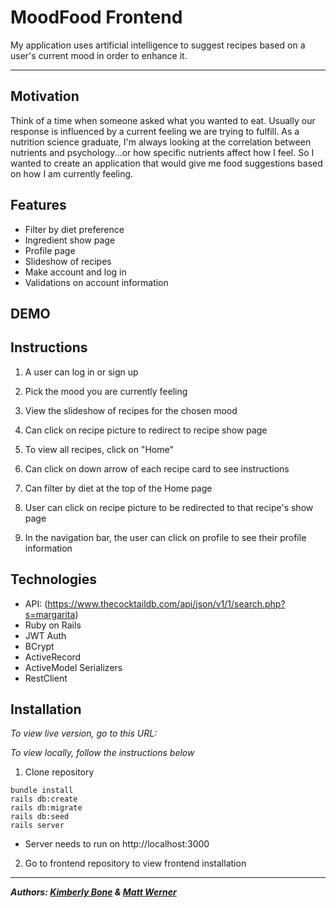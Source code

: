 # **MoodFood Frontend**

My application uses artificial intelligence to suggest recipes based on a user's current mood in order to enhance it.

---

## Motivation
Think of a time when someone asked what you wanted to eat. Usually our response is influenced by a current feeling we are trying to fulfill. As a nutrition science graduate, I'm always looking at the correlation between nutrients and psychology...or how specific nutrients affect how I feel. So I wanted to create an application that would give me food suggestions based on how I am currently feeling.

## Features

- Filter by diet preference
- Ingredient show page
- Profile page
- Slideshow of recipes
- Make account and log in
- Validations on account information

## DEMO

## Instructions
1. A user can log in or sign up

2. Pick the mood you are currently feeling
3. View the slideshow of recipes for the chosen mood
4. Can click on recipe picture to redirect to recipe show page
5. To view all recipes, click on "Home"
6. Can click on down arrow of each recipe card to see instructions
7. Can filter by diet at the top of the Home page
8. User can click on recipe picture to be redirected to that recipe's show page
9. In the navigation bar, the user can click on profile to see their profile information

## Technologies
- API: (https://www.thecocktaildb.com/api/json/v1/1/search.php?s=margarita)
- Ruby on Rails
- JWT Auth
- BCrypt
- ActiveRecord
- ActiveModel Serializers
- RestClient

## Installation
*To view live version, go to this URL:[]()*

*To view locally, follow the instructions below*
1. Clone repository

  ```
  bundle install
  rails db:create
  rails db:migrate
  rails db:seed
  rails server
  ```
- Server needs to run on http://localhost:3000

2. Go to frontend repository to view frontend installation

---
***Authors: [Kimberly Bone](https://github.com/kimberlybone) & [Matt Werner](https://github.com/mrwerner392)***
